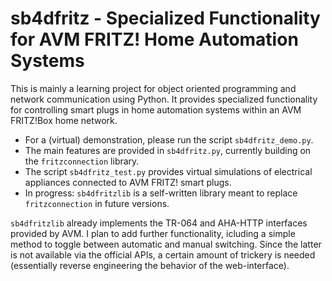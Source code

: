 # sb4dfritz - Specialized Functionality for AVM FRITZ! Home Automation Systems

This is mainly a learning project for object oriented programming and network communication using Python. It provides specialized functionality for controlling smart plugs in home automation systems within an AVM FRITZ!Box home network.

* For a (virtual) demonstration, please run the script `sb4dfritz_demo.py`.
* The main features are provided in `sb4dfritz.py`, currently building on the `fritzconnection` library.
* The script `sb4dfritz_test.py` provides virtual simulations of electrical appliances connected to AVM FRITZ! smart plugs.
* In progress: `sb4dfritzlib` is a self-written library meant to replace `fritzconnection` in future versions. 

`sb4dfritzlib` already implements the TR-064 and AHA-HTTP interfaces provided by AVM. I plan to add further functionality, icluding a simple method to toggle between automatic and manual switching. Since the latter is not available via the official APIs, a certain amount of trickery is needed (essentially reverse engineering the behavior of the web-interface).